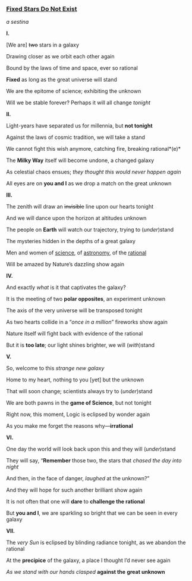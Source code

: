 ### [Fixed Stars Do Not Exist](http://helen-java.blogspot.com/2011/10/fixed-stars-do-not-exist.html)

*a sestina*



**I.**

[We are] ~~two~~ stars in a galaxy

Drawing closer as we orbit each other again

Bound by the laws of time and space, ever so rational

**Fixed** as long as the great universe will stand

We are the epitome of science; exhibiting the unknown

Will we be stable forever? Perhaps it will all change *tonight*

**II.**

Light-years have separated us for millennia, but **not tonight**

Against the laws of cosmic tradition, we will take a stand

We cannot fight this wish anymore, catching fire, breaking rational*(e)*

The **Milky Way** itself will become undone, a changed galaxy

As celestial chaos ensues; *they thought this would never happen again*

All eyes are on **you and I** as we drop a match on the great unknown

**III.**

The zenith will draw an ~~invisible~~ line upon our hearts tonight

And we will dance upon the horizon at altitudes unknown

The people on **Earth** will watch our trajectory, trying to (*under*)stand

The mysteries hidden in the depths of a great galaxy

Men and women of <u>science</u>, of <u>astronomy</u>, of the <u>rational</u>

Will be amazed by Nature’s dazzling show again

**IV.**

And exactly *what* is it that captivates the galaxy?

It is the meeting of two **polar opposites**, an experiment unknown

The axis of the very universe will be transposed tonight

As two hearts collide in a “*once in a million*” fireworks show again

Nature itself will fight back with evidence of the rational

But it is **too late**; our light shines brighter, we will (*with*)stand

**V.**

So, welcome to this *strange new galaxy*

Home to my heart, nothing to you [yet] but the unknown

That will soon change; scientists always try to (*under*)stand

We are both pawns in the **game of Science**, but not tonight

Right now, this moment, Logic is eclipsed by wonder again

As you make me forget the reasons why—**irrational**

**VI.**

One day the world will look back upon this and they will (*under*)stand

They will say, “**Remember** those two, the stars that *chased the day into night*

And then, in the face of danger, *laughed* at the unknown?”

And they will hope for such another brilliant show again

It is not often that one will **dare** to **challenge the rational**

But **you and I**, we are sparkling so bright that we can be seen in every galaxy

**VII.**                            

The *very Sun* is eclipsed by blinding radiance tonight, as we abandon the rational

At the **precipice** of the galaxy, a place I thought I’d never see again

*As we stand with our hands clasped* **against the** **great unknown**